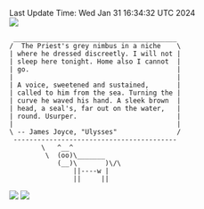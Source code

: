 Last Update Time: 
Wed Jan 31 16:34:32 UTC 2024
<br>![](https://img.shields.io/badge/%E5%A4%A7%E5%AE%B6-%E5%AE%89%E5%AE%89-green)<br>
```
 _________________________________________
/  The Priest's grey nimbus in a niche    \
| where he dressed discreetly. I will not |
| sleep here tonight. Home also I cannot  |
| go.                                     |
|                                         |
| A voice, sweetened and sustained,       |
| called to him from the sea. Turning the |
| curve he waved his hand. A sleek brown  |
| head, a seal's, far out on the water,   |
| round. Usurper.                         |
|                                         |
\ -- James Joyce, "Ulysses"               /
 -----------------------------------------
        \   ^__^
         \  (oo)\_______
            (__)\       )\/\
                ||----w |
                ||     ||
```
![](https://github-readme-stats.vercel.app/api?username=chenlitw)
![](https://github-readme-stats.vercel.app/api/top-langs/?username=chenlitw)
